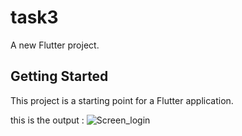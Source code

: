 # task3

A new Flutter project.

## Getting Started

This project is a starting point for a Flutter application.

this is the output :
![Screen_login](https://github.com/abdelrahman-mahmoud-salah/task3/assets/120527845/5f274dca-380b-4ab7-80e1-d98800e95399)
